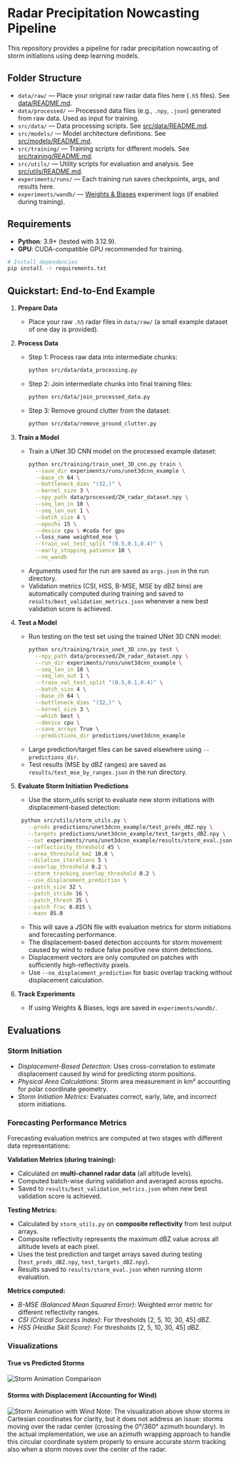 # Radar Precipitation Nowcasting Pipeline

This repository provides a pipeline for radar precipitation nowcasting of storm initiations using deep learning models. 

## Folder Structure

- `data/raw/` — Place your original raw radar data files here (`.h5` files). See [data/README.md](data/README.md). 
- `data/processed/` — Processed data files (e.g., `.npy`, `.json`) generated from raw data. Used as input for training. 
- `src/data/` — Data processing scripts. See [src/data/README.md](src/data/README.md).
- `src/models/` — Model architecture definitions. See [src/models/README.md](src/models/README.md).
- `src/training/` — Training scripts for different models. See [src/training/README.md](src/training/README.md).
- `src/utils/` — Utility scripts for evaluation and analysis. See [src/utils/README.md](src/utils/README.md).
- `experiments/runs/` — Each training run saves checkpoints, args, and results here.
- `experiments/wandb/` — [Weights & Biases](https://wandb.ai/) experiment logs (if enabled during training).

## Requirements

- **Python**: 3.9+ (tested with 3.12.9).
- **GPU**: CUDA-compatible GPU recommended for training.
```bash
# Install dependencies
pip install -r requirements.txt
```

## Quickstart: End-to-End Example

1. **Prepare Data**
   - Place your raw `.h5` radar files in `data/raw/` (a small example dataset of one day is provided).

2. **Process Data**
   - Step 1: Process raw data into intermediate chunks:
     ```bash
     python src/data/data_processing.py
     ```
   - Step 2: Join intermediate chunks into final training files:
     ```bash
     python src/data/join_processed_data.py
     ```
   - Step 3: Remove ground clutter from the dataset:
     ```bash
     python src/data/remove_ground_clutter.py
     ```

3. **Train a Model**
   - Train a UNet 3D CNN model on the processed example dataset:
     ```bash
     python src/training/train_unet_3D_cnn.py train \
       --save_dir experiments/runs/unet3dcnn_example \
       --base_ch 64 \
       --bottleneck_dims "(32,)" \
       --kernel_size 3 \
       --npy_path data/processed/ZH_radar_dataset.npy \
       --seq_len_in 10 \
       --seq_len_out 1 \
       --batch_size 4 \
       --epochs 15 \
       --device cpu \ #cuda for gpu
       --loss_name weighted_mse \
       --train_val_test_split "(0.5,0.1,0.4)" \
       --early_stopping_patience 10 \
       --no_wandb
     ```
   - Arguments used for the run are saved as `args.json` in the run directory.
   - Validation metrics (CSI, HSS, B-MSE, MSE by dBZ bins) are automatically computed during training and saved to `results/best_validation_metrics.json` whenever a new best validation score is achieved.

4. **Test a Model**
   - Run testing on the test set using the trained UNet 3D CNN model:
     ```bash
     python src/training/train_unet_3D_cnn.py test \
       --npy_path data/processed/ZH_radar_dataset.npy \
       --run_dir experiments/runs/unet3dcnn_example \
       --seq_len_in 10 \
       --seq_len_out 1 \
       --train_val_test_split "(0.5,0.1,0.4)" \
       --batch_size 4 \
       --base_ch 64 \
       --bottleneck_dims "(32,)" \
       --kernel_size 3 \
       --which best \
       --device cpu \
       --save_arrays True \
       --predictions_dir predictions/unet3dcnn_example
     ```
   - Large prediction/target files can be saved elsewhere using `--predictions_dir`.
   - Test results (MSE by dBZ ranges) are saved as `results/test_mse_by_ranges.json` in the run directory.
   
5. **Evaluate Storm Initiation Predictions**
   - Use the storm_utils script to evaluate new storm initiations with displacement-based detection:
    ```bash
     python src/utils/storm_utils.py \
       --preds predictions/unet3dcnn_example/test_preds_dBZ.npy \
       --targets predictions/unet3dcnn_example/test_targets_dBZ.npy \
       --out experiments/runs/unet3dcnn_example/results/storm_eval.json \
       --reflectivity_threshold 45 \
       --area_threshold_km2 10.0 \
       --dilation_iterations 5 \
       --overlap_threshold 0.2 \
       --storm_tracking_overlap_threshold 0.2 \
       --use_displacement_prediction \
       --patch_size 32 \
       --patch_stride 16 \
       --patch_thresh 35 \
       --patch_frac 0.015 \
       --maxv 85.0
    ```
   - This will save a JSON file with evaluation metrics for storm initiations and forecasting performance.
   - The displacement-based detection accounts for storm movement caused by wind to reduce false positive new storm detections.
   - Displacement vectors are only computed on patches with sufficiently high-reflectivity pixels.
   - Use `--no_displacement_prediction` for basic overlap tracking without displacement calculation.

6. **Track Experiments**
   - If using Weights & Biases, logs are saved in `experiments/wandb/`.

## Evaluations 

### **Storm Initiation**
- *Displacement-Based Detection*: Uses cross-correlation to estimate displacement caused by wind for predicting storm positions.
- *Physical Area Calculations*: Storm area measurement in km² accounting for polar coordinate geometry.
- *Storm Initiation Metrics*: Evaluates correct, early, late, and incorrect storm initiations.

### **Forecasting Performance Metrics**
Forecasting evaluation metrics are computed at two stages with different data representations:

**Validation Metrics (during training):**
- Calculated on **multi-channel radar data** (all altitude levels).
- Computed batch-wise during validation and averaged across epochs.
- Saved to `results/best_validation_metrics.json` when new best validation score is achieved.

**Testing Metrics:**
- Calculated by `storm_utils.py` on **composite reflectivity** from test output arrays.
- Composite reflectivity represents the maximum dBZ value across all altitude levels at each pixel.
- Uses the test prediction and target arrays saved during testing (`test_preds_dBZ.npy`, `test_targets_dBZ.npy`).
- Results saved to `results/storm_eval.json` when running storm evaluation.

**Metrics computed:**
- *B-MSE (Balanced Mean Squared Error)*: Weighted error metric for different reflectivity ranges.
- *CSI (Critical Success Index)*: For thresholds [2, 5, 10, 30, 45] dBZ.
- *HSS (Heidke Skill Score)*: For thresholds [2, 5, 10, 30, 45] dBZ.

### **Visualizations**
#### True vs Predicted Storms
![Storm Animation Comparison](storm_comparison.gif)
#### Storms with Displacement (Accounting for Wind)
![Storm Animation with Wind](storm_with_wind.gif)
Note: The visualization above show storms in Cartesian coordinates for clarity, but it does not address an issue: storms moving over the radar center (crossing the 0°/360° azimuth boundary). In the actual implementation, we use an azimuth wrapping approach to handle this circular coordinate system properly to ensure accurate storm tracking also when a storm moves over the center of the radar.